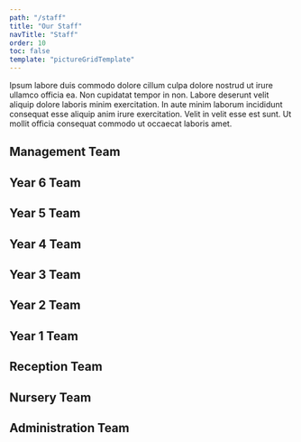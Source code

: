 ```yaml
---
path: "/staff"
title: "Our Staff"
navTitle: "Staff"
order: 10
toc: false
template: "pictureGridTemplate"
---
```

Ipsum labore duis commodo dolore cillum culpa dolore nostrud ut irure ullamco officia ea. Non cupidatat tempor in non. Labore deserunt velit aliquip dolore laboris minim exercitation. In aute minim laborum incididunt consequat esse aliquip anim irure exercitation. Velit in velit esse est sunt. Ut mollit officia consequat commodo ut occaecat laboris amet.

## Management Team
<div class="people-grid">
    <person-pic
        source="https://via.placeholder.com/300x300"
        caption="Mrs Heather Poustie, Headteacher"
    ></person-pic>
    <person-pic
        source="https://via.placeholder.com/300x300"
        caption="Mr Dave Lee, Deputy Head"
    ></person-pic>
    <person-pic
        source="https://via.placeholder.com/300x300"
        caption="Mrs Vicky Stables, SENDCO"
    ></person-pic>
</div>

## Year 6 Team

<div class="people-grid">
    <person-pic
        source="https://via.placeholder.com/300x300"
        caption="Mrs Becky Hughes, class teacher"
    ></person-pic>
    <person-pic
        source="https://via.placeholder.com/300x300"
        caption="Mr Stephen Ball, class teacher"
    ></person-pic>
    <person-pic
        source="https://via.placeholder.com/300x300"
        caption="Mrs Mandy Dower, teaching assistant"
    ></person-pic>
    <person-pic
        source="https://via.placeholder.com/300x300"
        caption="Mrs Donna Minear, teaching assistant"
    ></person-pic>
    <person-pic
        source="https://via.placeholder.com/300x300"
        caption="Mrs Sharon Lang, teaching assistant"
    ></person-pic>
</div>

## Year 5 Team

<div class="people-grid">
    <person-pic
        source="https://via.placeholder.com/300x300"
        caption="Mr Craig Veal, class teacher"
    ></person-pic>
    <person-pic
        source="https://via.placeholder.com/300x300"
        caption="Mr John Smith, class teacher"
    ></person-pic>
    <person-pic
        source="https://via.placeholder.com/300x300"
        caption="Mrs Gill Gray, teaching assistant"
    ></person-pic>
    <person-pic
        source="https://via.placeholder.com/300x300"
        caption="Mrs Denise Rogers, teaching assistant"
    ></person-pic>
    <person-pic
        source="https://via.placeholder.com/300x300"
        caption="Mrs Maria Wright, teaching assistant"
    ></person-pic>
</div>

## Year 4 Team

<div class="people-grid">
    <person-pic
        source="https://via.placeholder.com/300x300"
        caption="Mrs Yvonne Morrell, class teacher"
    ></person-pic>
    <person-pic
        source="https://via.placeholder.com/300x300"
        caption="Ms Rachel Lawton, class teacher"
    ></person-pic>
    <person-pic
        source="https://via.placeholder.com/300x300"
        caption="Mrs Emma Lidbury, class teacher"
    ></person-pic>
    <person-pic
        source="https://via.placeholder.com/300x300"
        caption="Mrs Kim Braund, teaching assistant"
    ></person-pic>
    <person-pic
        source="https://via.placeholder.com/300x300"
        caption="Mrs Charlotte Finch, teaching assistant"
    ></person-pic>
    <person-pic
        source="https://via.placeholder.com/300x300"
        caption="Mrs Mandie Redfern, teaching assistant"
    ></person-pic>
    <person-pic
        source="https://via.placeholder.com/300x300"
        caption="Mrs An Other, teaching assistant"
    ></person-pic>
</div>

## Year 3 Team

<div class="people-grid">
    <person-pic
        source="https://via.placeholder.com/300x300"
        caption="Ms Emma Pryde, class teacher"
    ></person-pic>
    <person-pic
        source="https://via.placeholder.com/300x300"
        caption="Mrs Maggie Stevens, class teacher"
    ></person-pic>
    <person-pic
        source="https://via.placeholder.com/300x300"
        caption="Mrs Samdra Cartwright, class teacher"
    ></person-pic>
    <person-pic
        source="https://via.placeholder.com/300x300"
        caption="Mr James Kilkelly, class teacher"
    ></person-pic>
    <person-pic
        source="https://via.placeholder.com/300x300"
        caption="Mrs Jan Sweatman, teaching assistant"
    ></person-pic>
    <person-pic
        source="https://via.placeholder.com/300x300"
        caption="Mrs Tina Hudson, teaching assistant"
    ></person-pic>
    <person-pic
        source="https://via.placeholder.com/300x300"
        caption="Mrs Tara Cleary, teaching assistant"
    ></person-pic>
</div>

## Year 2 Team

<div class="people-grid">
    <person-pic
        source="https://via.placeholder.com/300x300"
        caption="Miss Helena Thomsett, class teacher"
    ></person-pic>
    <person-pic
        source="https://via.placeholder.com/300x300"
        caption="Mrs Charlotte Hodgson, class teacher"
    ></person-pic>
    <person-pic
        source="https://via.placeholder.com/300x300"
        caption="Mrs Amanda Donnai, class teacher"
    ></person-pic>
    <person-pic
        source="https://via.placeholder.com/300x300"
        caption="Mrs Vicki Weir, teaching assistant"
    ></person-pic>
    <person-pic
        source="https://via.placeholder.com/300x300"
        caption="Mrs Lisa Morgan-Anstee, teaching assistant"
    ></person-pic>
    <person-pic
        source="https://via.placeholder.com/300x300"
        caption="Mrs Debbie Connor, teaching assistant"
    ></person-pic>
</div>

## Year 1 Team

<div class="people-grid">
    <person-pic
        source="https://via.placeholder.com/300x300"
        caption="Mrs Gill Quantrell, class teacher"
    ></person-pic>
    <person-pic
        source="https://via.placeholder.com/300x300"
        caption="Miss Maria Luff, class teacher"
    ></person-pic>
    <person-pic
        source="https://via.placeholder.com/300x300"
        caption="Mrs Helen Cammack, class teacher"
    ></person-pic>
    <person-pic
        source="https://via.placeholder.com/300x300"
        caption="Mrs Becci Osborne, teaching assistant"
    ></person-pic>
    <person-pic
        source="https://via.placeholder.com/300x300"
        caption="Mrs Lisa Cundy-Knight, teaching assistant"
    ></person-pic>
    <person-pic
        source="https://via.placeholder.com/300x300"
        caption="Mrs Jo Huxtable, teaching assistant"
    ></person-pic>
    <person-pic
        source="https://via.placeholder.com/300x300"
        caption="Mrs An Other, teaching assistant"
    ></person-pic>
</div>

## Reception Team

<div class="people-grid">
    <person-pic
        source="https://via.placeholder.com/300x300"
        caption="Mrs Emily Simpson, class teacher"
    ></person-pic>
    <person-pic
        source="https://via.placeholder.com/300x300"
        caption="Ms Sarah Fraser, class teacher"
    ></person-pic>
    <person-pic
        source="https://via.placeholder.com/300x300"
        caption="Mrs Helen Cammack, class teacher"
    ></person-pic>
    <person-pic
        source="https://via.placeholder.com/300x300"
        caption="Ms Helen D?, teaching assistant"
    ></person-pic>
    <person-pic
        source="https://via.placeholder.com/300x300"
        caption="Mrs Helen Yip, teaching assistant"
    ></person-pic>
    <person-pic
        source="https://via.placeholder.com/300x300"
        caption="Mrs Marie Cogavin, teaching assistant"
    ></person-pic>
    <person-pic
        source="https://via.placeholder.com/300x300"
        caption="Mrs Annabelle Perkins, teaching assistant"
    ></person-pic>
    <person-pic
        source="https://via.placeholder.com/300x300"
        caption="Mrs Tania Bull, teaching assistant"
    ></person-pic>
</div>

## Nursery Team

<div class="people-grid">
    <person-pic
        source="https://via.placeholder.com/300x300"
        caption="Mrs Cassie Smith, class teacher"
    ></person-pic>
    <person-pic
        source="https://via.placeholder.com/300x300"
        caption="Mrs Lousie Iddon, teaching assistant"
    ></person-pic>
    <person-pic
        source="https://via.placeholder.com/300x300"
        caption="Mrs Emma Griffiths, teaching assistant"
    ></person-pic>
    <person-pic
        source="https://via.placeholder.com/300x300"
        caption="Mrs Marie Hindom, teaching assistant"
    ></person-pic>
</div>

## Administration Team

<div class="people-grid">
    <person-pic
        source="https://via.placeholder.com/300x300"
        caption="Ms An Other, business manager"
    ></person-pic>
    <person-pic
        source="https://via.placeholder.com/300x300"
        caption="Ms Donna O'Halloran, administrative assistant"
    ></person-pic>
    <person-pic
        source="https://via.placeholder.com/300x300"
        caption="Ms An Other, administrative assistant"
    ></person-pic>
    <person-pic
        source="https://via.placeholder.com/300x300"
        caption="Mrs Lee Coe, attendance officer"
    ></person-pic>
</div>
